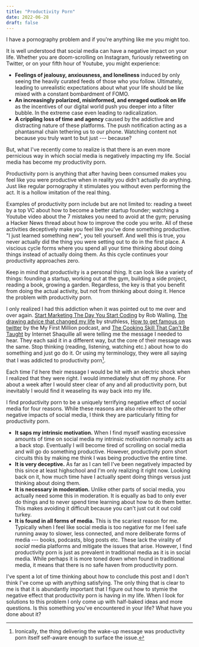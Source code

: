 ```yaml
---
title: "Productivity Porn"
date: 2022-06-28
draft: false
---
```


I have a pornography problem and if you're anything like me you might too.

It is well understood that social media can have a negative impact on your life. Whether you are doom-scrolling on Instagram, furiously retweeting on Twitter, or on your fifth hour of Youtube, you might experience:

- **Feelings of jealousy, anxiousness, and loneliness** induced by only seeing the heavily curated feeds of those who you follow. Ultimately, leading to unrealistic expectations about what your life should be like mixed with a constant bombardment of FOMO.
- **An increasingly polarized, misinformed, and enraged outlook on life** as the incentives of our digital world push you deeper into a filter bubble. In the extreme case even leading to radicalization.
- **A crippling loss of time and agency** caused by the addictive and distracting nature of these platforms. The push notification acting as a phantasmal chain tethering us to our phone. Watching content not because you truly want to but just --- because?

But, what I've recently come to realize is that there is an even more pernicious way in which social media is negatively impacting my life. Social media has become my productivity porn.

Productivity porn is anything that after having been consumed makes you feel like you were productive when in reality you didn't actually do anything. Just like regular pornography it stimulates you without even performing the act. It is a hollow imitation of the real thing.

Examples of productivity porn include but are not limited to: reading a tweet by a top VC about how to become a better startup founder; watching a Youtube video about the 7 mistakes you need to avoid at the gym; perusing a Hacker News thread about how to improve the code you write. All of these activities deceptively make you feel like you've done something productive. "I just learned something new", you tell yourself. And well this is true, you never actually did the thing you were setting out to do in the first place. A viscious cycle forms where you spend all your time thinking about doing things instead of actually doing them. As this cycle continues your productivity approaches zero.

Keep in mind that productivity is a personal thing. It can look like a variety of things: founding a startup, working out at the gym, building a side project, reading a book, growing a garden. Regardless, the key is that you benefit from doing the actual activity, but not from thinking about doing it. Hence the problem with productivity porn.

I only realized I had this addiction when it was pointed out to me over and over again. [Start Marketing The Day You Start Coding](https://robwalling.com/assets/ebook.pdf) by Rob Walling, [The drawing advice that changed my life](https://www.youtube.com/watch?v=M6NsEDwHHiE&t=512s&ab_channel=struthless) by struthless, [How to get famous on twitter](https://podcasts.apple.com/us/podcast/how-to-get-famous-on-twitter-and-other-listener-questions/id1469759170?i=1000558020601) by the My First Million podcast, and [The Cooking Skill That Can't Be Taught](https://www.youtube.com/watch?v=gYwkKaK5yeQ&ab_channel=InternetShaquille) by Internet Shaquille all were telling me the message I needed to hear. They each said it in a different way, but the core of their message was the same. Stop thinking (reading, listening, watching etc.) about how to do something and just go do it. Or using my terminology, they were all saying that I was addicted to productivity porn[^1].

Each time I'd here their message I would be hit with an electric shock when I realized that they were right. I would immediately shut off my phone. For about a week after I would steer clear of any and all productivity porn, but inevitably I would find it weaseling its way back into my life.

I find productivity porn to be a uniquely terrifying negative effect of social media for four reasons. While these reasons are also relevant to the other negative impacts of social media, I think they are particularly fitting for productivity porn.

- **It saps my intrinsic motivation.** When I find myself wasting excessive amounts of time on social media my intrinsic motivation normally acts as a back stop. Eventually I will become tired of scrolling on social media and will go do something productive. However, productivity porn short circuits this by making me think I was being productive the entire time.
- **It is very deceptive.** As far as I can tell I've been negatively impacted by this since at least highschool and I'm only realizing it right now. Looking back on it, how much time have I actually spent doing things versus just thinking about doing them.
- **It is necessary in moderation.** Unlike other parts of social media, you actually need some this in moderation. It is equally as bad to only ever do things and to never spend time learning about how to do them better. This makes avoiding it difficult because you can't just cut it out cold turkey.
- **It is found in all forms of media.** This is the scariest reason for me. Typically when I feel like social media is too negative for me I feel safe running away to slower, less connected, and more deliberate forms of media --- books, podcasts, blog posts etc. These lack the virality of _social_ media platforms and mitigate the issues that arise. However, I find productivity porn is just as prevalent in traditional media as it is in social media. While perhaps it is more toned down when found in traditional media, it means that there is no safe haven from productivity porn.

I've spent a lot of time thinking about how to conclude this post and I don't think I've come up with anything satisfying. The only thing that is clear to me is that it is abundantly important that I figure out how to stymie the negative effect that productivity porn is having in my life. When I look for solutions to this problem I only come up with half-baked ideas and more questions. Is this something you've encountered in your life? What have you done about it?

[^1]: Ironically, the thing delivering the wake-up message was productivity porn itself self-aware enough to surface the issue.
